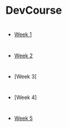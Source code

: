 # DevCourse

#
- [Week 1](https://github.com/hsojne/DevCourse/blob/main/Week_1)


#
- [Week 2](https://github.com/hsojne/DevCourse/blob/main/Week_2)

#
- [Week 3]

#
- [Week 4]
  
#
- [Week 5](https://github.com/hsojne/DevCourse/blob/main/Week_5)
